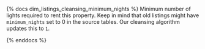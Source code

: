 {% docs dim_listings_cleansing_minimum_nights %}
Minimum number of lights required to rent this property.
Keep in mind that old listings might have `minimum_nights` set to 0 in the source tables. Our cleansing algorithm updates this to `1`.

{% enddocs %}
